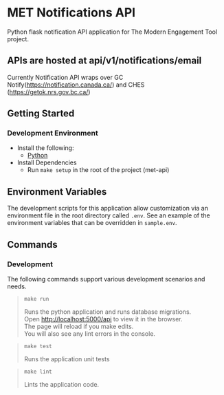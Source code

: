 # MET Notifications API

Python flask notification API application for The Modern Engagement Tool project.

## APIs are hosted at api/v1/notifications/email

Currently Notification API wraps over GC Notify(https://notification.canada.ca/) and CHES (https://getok.nrs.gov.bc.ca/)

## Getting Started

### Development Environment
* Install the following:
    - [Python](https://www.python.org/)
* Install Dependencies
    - Run `make setup` in the root of the project (met-api)

## Environment Variables

The development scripts for this application allow customization via an environment file in the root directory called `.env`. See an example of the environment variables that can be overridden in `sample.env`.

## Commands

### Development

The following commands support various development scenarios and needs.


> `make run`
>
> Runs the python application and runs database migrations.  
Open [http://localhost:5000/api](http://localhost:5000/api) to view it in the browser.<br/>
> The page will reload if you make edits.<br/>
> You will also see any lint errors in the console.

> `make test`
>
> Runs the application unit tests<br>

> `make lint`
>
> Lints the application code.